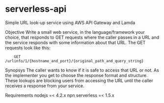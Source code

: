 # serverless-api
Simple URL look-up service using AWS API Gateway and Lamda

Objective
Write a small web service, in the language/framework your choice,
that responds to GET requests where the caller passes in a URL and
the service responds with some information about that URL. The GET
requests look like this:

        GET /urlinfo/1/{hostname_and_port}/{original_path_and_query_string}

Synopsys
The caller wants to know if it is safe to access that URL or not.
As the implementer you get to choose the response format and
structure. These lookups are blocking users from accessing the URL
until the caller receives a response from your service.

Requirements
nodejs =< 4.2.x
npn serverless =< 1.5.x
